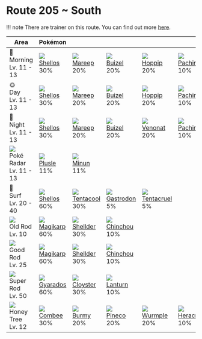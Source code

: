 # Route 205 ~ South

!!! note
    There are trainer on this route. You can find out more [here](../../trainer_changes/route_205__south/).

Area                                          | Pokémon                         | &nbsp;                           | &nbsp;                          | &nbsp;                           | &nbsp;                           | 
---                                           | ---                             | ---                              | ---                             | ---                              | ---                              | 
🌅<br>Morning<br>Lv. 11 - 13                   | ![][422]<br> [Shellos]<br> 30%  | ![][179]<br> [Mareep]<br> 20%    | ![][418]<br> [Buizel]<br> 20%   | ![][187]<br> [Hoppip]<br> 20%    | ![][417]<br> [Pachirisu]<br> 10% | 
🌞<br>Day<br>Lv. 11 - 13                       | ![][422]<br> [Shellos]<br> 30%  | ![][179]<br> [Mareep]<br> 20%    | ![][418]<br> [Buizel]<br> 20%   | ![][187]<br> [Hoppip]<br> 20%    | ![][417]<br> [Pachirisu]<br> 10% | 
🌙<br>Night<br>Lv. 11 - 13                     | ![][422]<br> [Shellos]<br> 30%  | ![][179]<br> [Mareep]<br> 20%    | ![][418]<br> [Buizel]<br> 20%   | ![][048]<br> [Venonat]<br> 20%   | ![][417]<br> [Pachirisu]<br> 10% | 
![][poke-radar]<br> Poké Radar<br>Lv. 11 - 13 | ![][311]<br> [Plusle]<br> 11%   | ![][312]<br> [Minun]<br> 11%     | &nbsp;                          | &nbsp;                           | &nbsp;                           | 
🌊<br> Surf<br>Lv. 20 - 40                     | ![][422]<br> [Shellos]<br> 60%  | ![][072]<br> [Tentacool]<br> 30% | ![][423]<br> [Gastrodon]<br> 5% | ![][073]<br> [Tentacruel]<br> 5% | &nbsp;                           | 
![][old-rod]<br>Old Rod<br>Lv. 10             | ![][129]<br> [Magikarp]<br> 60% | ![][090]<br> [Shellder]<br> 30%  | ![][170]<br> [Chinchou]<br> 10% | &nbsp;                           | &nbsp;                           | 
![][good-rod]<br>Good Rod<br>Lv. 25           | ![][129]<br> [Magikarp]<br> 60% | ![][090]<br> [Shellder]<br> 30%  | ![][170]<br> [Chinchou]<br> 10% | &nbsp;                           | &nbsp;                           | 
![][super-rod]<br>Super Rod<br>Lv. 50         | ![][130]<br> [Gyarados]<br> 60% | ![][091]<br> [Cloyster]<br> 30%  | ![][171]<br> [Lanturn]<br> 10%  | &nbsp;                           | &nbsp;                           | 
![][honey]<br> Honey Tree<br>Lv. 12           | ![][415]<br> [Combee]<br> 30%   | ![][412]<br> [Burmy]<br> 20%     | ![][204]<br> [Pineco]<br> 20%   | ![][265]<br> [Wurmple]<br> 20%   | ![][214]<br> [Heracross]<br> 10% | 

[Venonat]: ../../pokemon_changes/048/
[Tentacool]: ../../pokemon_changes/072/
[Tentacruel]: ../../pokemon_changes/073/
[Shellder]: ../../pokemon_changes/090/
[Cloyster]: ../../pokemon_changes/091/
[Magikarp]: ../../pokemon_changes/129/
[Gyarados]: ../../pokemon_changes/130/
[Chinchou]: ../../pokemon_changes/170/
[Lanturn]: ../../pokemon_changes/171/
[Mareep]: ../../pokemon_changes/179/
[Hoppip]: ../../pokemon_changes/187/
[Pineco]: ../../pokemon_changes/204/
[Heracross]: ../../pokemon_changes/214/
[Wurmple]: ../../pokemon_changes/265/
[Plusle]: ../../pokemon_changes/311/
[Minun]: ../../pokemon_changes/312/
[Burmy]: ../../pokemon_changes/412/
[Combee]: ../../pokemon_changes/415/
[Pachirisu]: ../../pokemon_changes/417/
[Buizel]: ../../pokemon_changes/418/
[Shellos]: ../../pokemon_changes/422/
[Gastrodon]: ../../pokemon_changes/423/
[good-rod]: ../img/items/good-rod.png
[honey]: ../img/items/honey.png
[old-rod]: ../img/items/old-rod.png
[poke-radar]: ../img/items/poke-radar.png
[super-rod]: ../img/items/super-rod.png
[048]: ../img/pokemon/048.png
[072]: ../img/pokemon/072.png
[073]: ../img/pokemon/073.png
[090]: ../img/pokemon/090.png
[091]: ../img/pokemon/091.png
[129]: ../img/pokemon/129.png
[130]: ../img/pokemon/130.png
[170]: ../img/pokemon/170.png
[171]: ../img/pokemon/171.png
[179]: ../img/pokemon/179.png
[187]: ../img/pokemon/187.png
[204]: ../img/pokemon/204.png
[214]: ../img/pokemon/214.png
[265]: ../img/pokemon/265.png
[311]: ../img/pokemon/311.png
[312]: ../img/pokemon/312.png
[412]: ../img/pokemon/412.png
[415]: ../img/pokemon/415.png
[417]: ../img/pokemon/417.png
[418]: ../img/pokemon/418.png
[422]: ../img/pokemon/422.png
[423]: ../img/pokemon/423.png
